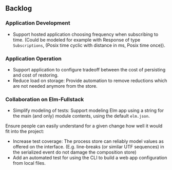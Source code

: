 ## Backlog

### Application Development

+ Support hosted application choosing frequency when subscribing to time. (Could be modeled for example with Response of type `Subscriptions`, (Posix time cyclic with distance in ms, Posix time once)).

### Application Operation

+ Support application to configure tradeoff between the cost of persisting and cost of restoring.
+ Reduce load on storage: Provide automation to remove reductions which are not needed anymore from the store.

### Collaboration on Elm-Fullstack

+ Simplify modeling of tests: Support modeling Elm app using a string for the main (and only) module contents, using the default `elm.json`.

Ensure people can easily understand for a given change how well it would fit into the project:

+ Increase test coverage: The process store can reliably model values as offered on the interface. (E.g. line-breaks (or similar UTF sequences) in the serialized event do not damage the composition store)
+ Add an automated test for using the CLI to build a web app configuration from local files.
